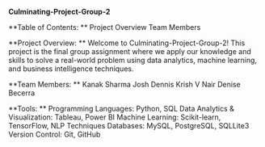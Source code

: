 **Culminating-Project-Group-2**

**Table of Contents: **
Project Overview
Team Members


**Project Overview: **
Welcome to Culminating-Project-Group-2! 
This project is the final group assignment where we apply our knowledge and skills to solve a real-world problem using data analytics, machine learning, and business intelligence techniques.

**Team Members: **
Kanak Sharma
Josh Dennis
Krish V Nair 
Denise Becerra

**Tools: **
Programming Languages: Python, SQL
Data Analytics & Visualization: Tableau, Power BI
Machine Learning: Scikit-learn, TensorFlow, NLP Techniques
Databases: MySQL, PostgreSQL, SQLLite3
Version Control: Git, GitHub
